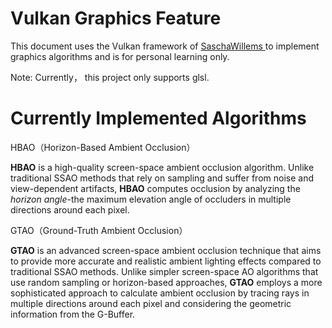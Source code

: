 # Vulkan Graphics Feature

This document uses the Vulkan framework of [SaschaWillems
](https://github.com/SaschaWillems/Vulkan) to implement graphics algorithms and is for personal learning only.

Note: Currently， this project only supports glsl.


# Currently Implemented Algorithms

HBAO（Horizon-Based Ambient Occlusion）

**HBAO** is a high-quality screen-space ambient occlusion algorithm. Unlike traditional SSAO methods that rely on
sampling and suffer from noise and view-dependent artifacts, **HBAO** computes occlusion by analyzing the
*horizon angle*-the maximum elevation angle of occluders in multiple directions around each pixel.


GTAO（Ground-Truth Ambient Occlusion）

**GTAO** is an advanced screen-space ambient occlusion technique that aims to provide more accurate and realistic ambient lighting effects compared to traditional SSAO methods. Unlike simpler screen-space AO algorithms that use random sampling or horizon-based approaches, **GTAO** employs a more sophisticated approach to calculate ambient occlusion by tracing rays in multiple directions around each pixel and considering the geometric information from the G-Buffer.